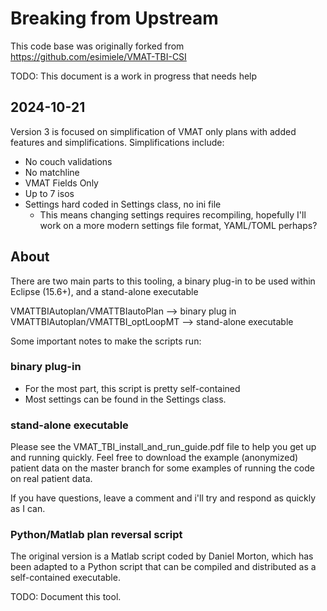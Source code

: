 # Breaking from Upstream

This code base was originally forked from <https://github.com/esimiele/VMAT-TBI-CSI>

TODO: This document is a work in progress that needs help

## 2024-10-21

Version 3 is focused on simplification of VMAT only plans with added features and simplifications.
Simplifications include:

- No couch validations
- No matchline
- VMAT Fields Only
- Up to 7 isos
- Settings hard coded in Settings class, no ini file
  - This means changing settings requires recompiling, hopefully I'll work on a more modern settings file format, YAML/TOML perhaps?

## About

There are two main parts to this tooling, a binary plug-in to be used within Eclipse (15.6+), and a stand-alone executable

VMATTBIAutoplan/VMATTBIautoPlan --> binary plug in
VMATTBIAutoplan/VMATTBI_optLoopMT --> stand-alone executable

Some important notes to make the scripts run:

### binary plug-in

- For the most part, this script is pretty self-contained
- Most settings can be found in the Settings class.

### stand-alone executable

Please see the VMAT_TBI_install_and_run_guide.pdf file to help you get up and running quickly. Feel free to download the example (anonymized) patient data on the master branch for some examples of running the code on real
patient data.

If you have questions, leave a comment and i'll try and respond as quickly as I can.

### Python/Matlab plan reversal script

The original version is a Matlab script coded by Daniel Morton, which has been adapted to a Python script that can be compiled and distributed as a self-contained executable.

TODO: Document this tool.
